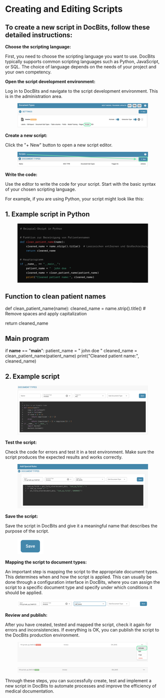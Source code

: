 # Creating and Editing Scripts

## To create a new script in DocBits, follow these detailed instructions:

**Choose the scripting language:**&#x20;

First, you need to choose the scripting language you want to use. DocBits typically supports common scripting languages ​​such as Python, JavaScript, or SQL. The choice of language depends on the needs of your project and your own competency.

**Open the script development environment:**&#x20;

Log in to DocBits and navigate to the script development environment. This is in the administration area.

<figure><img src="../../../../.gitbook/assets/Bildschirmfoto 2024-05-23 um 15.19.50.png" alt=""><figcaption></figcaption></figure>

**Create a new script:**&#x20;

Click the "+ New" button to open a new script editor.

<figure><img src="../../../../.gitbook/assets/Bildschirmfoto 2024-05-23 um 15.21.58.png" alt=""><figcaption></figcaption></figure>

**Write the code:**&#x20;

Use the editor to write the code for your script. Start with the basic syntax of your chosen scripting language.&#x20;

For example, if you are using Python, your script might look like this:

## 1. Example script in Python

<figure><img src="../../../../.gitbook/assets/image (131).png" alt=""><figcaption></figcaption></figure>

## Function to clean patient names

def clean\_patient\_name(name): cleaned\_name = name.strip().title() # Remove spaces and apply capitalization

return cleaned\_name

## Main program

if **name** == "**main**": patient\_name = " john doe " cleaned\_name = clean\_patient\_name(patient\_name) print("Cleaned patient name:", cleaned\_name)&#x20;

## 2. Example script

<figure><img src="../../../../.gitbook/assets/image (132).png" alt=""><figcaption></figcaption></figure>

**Test the script:**&#x20;

Check the code for errors and test it in a test environment. Make sure the script produces the expected results and works correctly.

<figure><img src="../../../../.gitbook/assets/image (133).png" alt=""><figcaption></figcaption></figure>

**Save the script:**&#x20;

Save the script in DocBits and give it a meaningful name that describes the purpose of the script.

<figure><img src="../../../../.gitbook/assets/image (134).png" alt="" width="84"><figcaption></figcaption></figure>

**Mapping the script to document types:**&#x20;

An important step is mapping the script to the appropriate document types. This determines when and how the script is applied. This can usually be done through a configuration interface in DocBits, where you can assign the script to a specific document type and specify under which conditions it should be applied.

<figure><img src="../../../../.gitbook/assets/image (135).png" alt=""><figcaption></figcaption></figure>

**Review and publish:**&#x20;

After you have created, tested and mapped the script, check it again for errors and inconsistencies. If everything is OK, you can publish the script to the DocBits production environment.

<figure><img src="../../../../.gitbook/assets/Bildschirmfoto 2024-05-23 um 15.29.18.png" alt=""><figcaption></figcaption></figure>

<figure><img src="../../../../.gitbook/assets/image (136).png" alt=""><figcaption></figcaption></figure>

Through these steps, you can successfully create, test and implement a new script in DocBits to automate processes and improve the efficiency of medical documentation.



